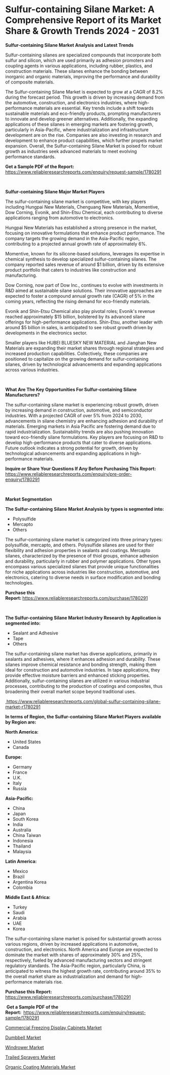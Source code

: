 <p><h1>Sulfur-containing Silane Market: A Comprehensive Report of its Market Share & Growth Trends 2024 - 2031</h1></p><p><strong>Sulfur-containing Silane Market Analysis and Latest Trends</strong></p>
<p><p>Sulfur-containing silanes are specialized compounds that incorporate both sulfur and silicon, which are used primarily as adhesion promoters and coupling agents in various applications, including rubber, plastics, and construction materials. These silanes enhance the bonding between inorganic and organic materials, improving the performance and durability of composite materials.</p><p>The Sulfur-containing Silane Market is expected to grow at a CAGR of 8.2% during the forecast period. This growth is driven by increasing demand from the automotive, construction, and electronics industries, where high-performance materials are essential. Key trends include a shift towards sustainable materials and eco-friendly products, prompting manufacturers to innovate and develop greener alternatives. Additionally, the expanding applications of these silanes in emerging markets are fostering growth, particularly in Asia-Pacific, where industrialization and infrastructure development are on the rise. Companies are also investing in research and development to enhance product capabilities, which further propels market expansion. Overall, the Sulfur-containing Silane Market is poised for robust growth as industries seek advanced materials to meet evolving performance standards.</p></p>
<p><strong>Get a Sample PDF of the Report:&nbsp;</strong> <a href="https://www.reliableresearchreports.com/enquiry/request-sample/1780291?utm_campaign=10&utm_medium=2&utm_source=Github&utm_content=ia&utm_term=19122024&utm_id=sulfur-containing-silane">https://www.reliableresearchreports.com/enquiry/request-sample/1780291</a></p>
<p>&nbsp;</p>
<p><strong>Sulfur-containing Silane Major Market Players</strong></p>
<p><p>The sulfur-containing silane market is competitive, with key players including Hungpai New Materials, Chenguang New Materials, Momentive, Dow Corning, Evonik, and Shin-Etsu Chemical, each contributing to diverse applications ranging from automotive to electronics. </p><p>Hungpai New Materials has established a strong presence in the market, focusing on innovative formulations that enhance product performance. The company targets the growing demand in the Asia-Pacific region, contributing to a projected annual growth rate of approximately 6%. </p><p>Momentive, known for its silicone-based solutions, leverages its expertise in chemical synthesis to develop specialized sulfur-containing silanes. The company reported sales revenue of around $1 billion, driven by its extensive product portfolio that caters to industries like construction and manufacturing. </p><p>Dow Corning, now part of Dow Inc., continues to evolve with investments in R&D aimed at sustainable silane solutions. Their innovative approaches are expected to foster a compound annual growth rate (CAGR) of 5% in the coming years, reflecting the rising demand for eco-friendly materials. </p><p>Evonik and Shin-Etsu Chemical also play pivotal roles; Evonik's revenue reached approximately $15 billion, bolstered by its advanced silane offerings for high-performance applications. Shin-Etsu, another leader with around $5 billion in sales, is anticipated to see robust growth driven by developments in the electronics sector.</p><p>Smaller players like HUBEI BLUESKY NEW MATERIAL and Jianghan New Materials are expanding their market shares through regional strategies and increased production capabilities. Collectively, these companies are positioned to capitalize on the growing demand for sulfur-containing silanes, driven by technological advancements and expanding applications across various industries.</p></p>
<p>&nbsp;</p>
<p><strong>What Are The Key Opportunities For Sulfur-containing Silane Manufacturers?</strong></p>
<p><p>The sulfur-containing silane market is experiencing robust growth, driven by increasing demand in construction, automotive, and semiconductor industries. With a projected CAGR of over 5% from 2024 to 2030, advancements in silane chemistry are enhancing adhesion and durability of materials. Emerging markets in Asia Pacific are fostering demand due to rapid industrialization. Sustainability trends are also pushing innovation toward eco-friendly silane formulations. Key players are focusing on R&D to develop high-performance products that cater to diverse applications. Future outlook indicates a strong potential for growth, driven by technological advancements and expanding applications in high-performance materials.</p></p>
<p><strong>Inquire or Share Your Questions If Any Before Purchasing This Report:</strong> <a href="https://www.reliableresearchreports.com/enquiry/pre-order-enquiry/1780291?utm_campaign=10&utm_medium=2&utm_source=Github&utm_content=ia&utm_term=19122024&utm_id=sulfur-containing-silane">https://www.reliableresearchreports.com/enquiry/pre-order-enquiry/1780291</a></p>
<p>&nbsp;</p>
<p><strong>Market Segmentation</strong></p>
<p><strong>The Sulfur-containing Silane Market Analysis by types is segmented into:</strong></p>
<p><ul><li>Polysulfide</li><li>Mercapto</li><li>Others</li></ul></p>
<p><p>The sulfur-containing silane market is categorized into three primary types: polysulfide, mercapto, and others. Polysulfide silanes are used for their flexibility and adhesion properties in sealants and coatings. Mercapto silanes, characterized by the presence of thiol groups, enhance adhesion and durability, particularly in rubber and polymer applications. Other types encompass various specialized silanes that provide unique functionalities for niche applications across industries like construction, automotive, and electronics, catering to diverse needs in surface modification and bonding technologies.</p></p>
<p><strong>Purchase this Report:&nbsp;</strong><a href="https://www.reliableresearchreports.com/purchase/1780291?utm_campaign=10&utm_medium=2&utm_source=Github&utm_content=ia&utm_term=19122024&utm_id=sulfur-containing-silane">https://www.reliableresearchreports.com/purchase/1780291</a></p>
<p>&nbsp;</p>
<p><strong>The Sulfur-containing Silane Market Industry Research by Application is segmented into:</strong></p>
<p><ul><li>Sealant and Adhesive</li><li>Tape</li><li>Others</li></ul></p>
<p><p>The sulfur-containing silane market has diverse applications, primarily in sealants and adhesives, where it enhances adhesion and durability. These silanes improve chemical resistance and bonding strength, making them ideal for construction and automotive industries. In tape applications, they provide effective moisture barriers and enhanced sticking properties. Additionally, sulfur-containing silanes are utilized in various industrial processes, contributing to the production of coatings and composites, thus broadening their overall market scope beyond traditional uses.</p></p>
<p><a href="https://www.reliableresearchreports.com/global-sulfur-containing-silane-market-r1780291?utm_campaign=10&utm_medium=2&utm_source=Github&utm_content=ia&utm_term=19122024&utm_id=sulfur-containing-silane">&nbsp;https://www.reliableresearchreports.com/global-sulfur-containing-silane-market-r1780291</a></p>
<p><strong>In terms of Region, the Sulfur-containing Silane Market Players available by Region are:</strong></p>
<p>
    <p> <strong> North America: </strong>
        <ul>
            <li>United States</li>
            <li>Canada</li>
        </ul>
        </p> 
    <p> <strong> Europe: </strong>
        <ul>
            <li>Germany</li>
            <li>France</li>
            <li>U.K.</li>
            <li>Italy</li>
            <li>Russia</li>
        </ul>
        </p> 
    <p> <strong> Asia-Pacific: </strong>
        <ul>
            <li>China</li>
            <li>Japan</li>
            <li>South Korea</li>
            <li>India</li>
            <li>Australia</li>
            <li>China Taiwan</li>
            <li>Indonesia</li>
            <li>Thailand</li>
            <li>Malaysia</li>
        </ul>
        </p> 
    <p> <strong> Latin America: </strong>
        <ul>
            <li>Mexico</li>
            <li>Brazil</li>
            <li>Argentina Korea</li>
            <li>Colombia</li>
        </ul>
        </p> 
    <p> <strong> Middle East & Africa: </strong>
        <ul>
            <li>Turkey</li>
            <li>Saudi</li>
            <li>Arabia</li>
            <li>UAE</li>
            <li>Korea</li>
        </ul>
    </p>
    </p>
<p><p>The sulfur-containing silane market is poised for substantial growth across various regions, driven by increased applications in automotive, construction, and electronics. North America and Europe are expected to dominate the market with shares of approximately 30% and 25%, respectively, fueled by advanced manufacturing sectors and stringent regulatory standards. The Asia-Pacific region, particularly China, is anticipated to witness the highest growth rate, contributing around 35% to the overall market share as industrialization and demand for high-performance materials rise.</p></p>
<p><strong>Purchase this Report: </strong><a href="https://www.reliableresearchreports.com/purchase/1780291?utm_campaign=10&utm_medium=2&utm_source=Github&utm_content=ia&utm_term=19122024&utm_id=sulfur-containing-silane">https://www.reliableresearchreports.com/purchase/1780291</a></p>
<p>&nbsp;<strong>Get a Sample PDF of the Report:&nbsp;&nbsp;</strong><a href="https://www.reliableresearchreports.com/enquiry/request-sample/1780291?utm_campaign=10&utm_medium=2&utm_source=Github&utm_content=ia&utm_term=19122024&utm_id=sulfur-containing-silane">https://www.reliableresearchreports.com/enquiry/request-sample/1780291</a></p>
<p><strong></strong></p>
<p><p><a href="https://github.com/ygfu6u/Market-Research-Report-List-1/blob/main/commercial-freezing-display-cabinets-market.md?utm_campaign=10&utm_medium=2&utm_source=Github&utm_content=ia&utm_term=19122024&utm_id=sulfur-containing-silane">Commercial Freezing Display Cabinets Market</a></p><p><a href="https://www.linkedin.com/pulse/global-dumbbell-market-opportunities-forecast-period-from-2024-ndwcf?utm_campaign=10&utm_medium=2&utm_source=Github&utm_content=ia&utm_term=19122024&utm_id=sulfur-containing-silane">Dumbbell Market</a></p><p><a href="https://www.linkedin.com/pulse/windrower-market-size-growing-cagr-58-from-2024-2031-guide-z9wrf?utm_campaign=10&utm_medium=2&utm_source=Github&utm_content=ia&utm_term=19122024&utm_id=sulfur-containing-silane">Windrower Market</a></p><p><a href="https://www.linkedin.com/pulse/global-overview-trailed-sprayers-market-revenue-share-player-f1w3f?utm_campaign=10&utm_medium=2&utm_source=Github&utm_content=ia&utm_term=19122024&utm_id=sulfur-containing-silane">Trailed Sprayers Market</a></p><p><a href="https://github.com/mahnoor2003/Market-Research-Report-List-6/blob/main/organic-coating-materials-market.md?utm_campaign=10&utm_medium=2&utm_source=Github&utm_content=ia&utm_term=19122024&utm_id=sulfur-containing-silane">Organic Coating Materials Market</a></p></p>